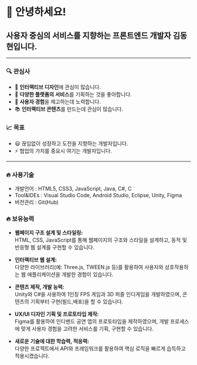 # 👋 안녕하세요!

## 사용자 중심의 서비스를 지향하는 프론트엔드 개발자 김동현입니다.

---

### 🔍 관심사
- 💬 **인터랙티브 디자인**에 관심이 많습니다.
- 🚀 **다양한 플랫폼의 서비스**를 기획하는 것을 좋아합니다.
- 💜 **사용자 경험**을 제고하는데 노력합니다.
- 📚 **인터랙티브 콘텐츠**를 만드는데 관심이 많습니다.

### 📈 목표
- 😃 끊임없이 성장하고 도전을 지향하는 개발자입니다.
- ⚡ 협업의 가치를 중요시 여기는 개발자입니다.
---

### 🔥 사용기술
- 개발언어 : HTML5, CSS3, JavaScript, Java, C#, C
- Tool&IDEs : Visual Studio Code, Android Studio, Eclipse, Unity, Figma
- 버전관리 : Git(Hub)

### 🔥 보유능력 
- **웹페이지 구조 설계 및 스타일링:** <br>
    HTML, CSS, JavaScript를 통해 웹페이지의 구조와 스타일을 설계하고,
    동적 및 반응형 웹 설계를 구현할 수 있습니다.
  
- **인터랙티브 웹 설계:** <br>
    다양한 라이브러리(예: Three.js, TWEEN.js 등)를 활용하여 사용자와 상호작용하는
    웹 애플리케이션을 개발한 경험이 있습니다.

- **콘텐츠 제작, 개발 능력:** <br>
    Unity와 C#을 사용하여 1인칭 FPS 게임과 3D 퍼즐 인디게임을 개발하였으며,
    콘텐츠의 기획부터 구현(빌드,배포)을 할 수 있습니다.
  
- **UX/UI 디자인 기획 및 프로토타입 제작:** <br>
    Figma를 활용하여 인디밴드 공연 앱의 프로토타입을 제작하였으며,
    개발 프로세스에 맞게 사용자 경험을 고려한 서비스를 기획, 구현할 수 있습니다.
  
- **새로운 기술에 대한 학습력, 적응력:** <br>
    다양한 프로젝트에서 API와 프레임워크를 활용하여 핵심 로직을 빠르게 습득하고 적용시켰습니다.
